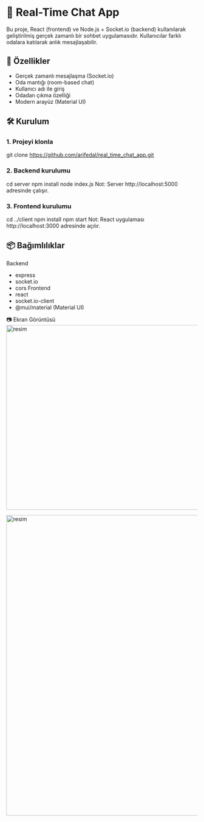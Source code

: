 # 💬 Real-Time Chat App

Bu proje, React (frontend) ve Node.js + Socket.io (backend) kullanılarak geliştirilmiş gerçek zamanlı bir sohbet uygulamasıdır. Kullanıcılar farklı odalara katılarak anlık mesajlaşabilir.

## 🚀 Özellikler
- Gerçek zamanlı mesajlaşma (Socket.io)
- Oda mantığı (room-based chat)
- Kullanıcı adı ile giriş
- Odadan çıkma özelliği
- Modern arayüz (Material UI)

## 🛠️ Kurulum

### 1. Projeyi klonla

git clone https://github.com/arifedal/real_time_chat_app.git

### 2. Backend kurulumu
cd server
npm install
node index.js
Not: Server http://localhost:5000 adresinde çalışır.


### 3. Frontend kurulumu
cd ../client
npm install
npm start
Not: React uygulaması http://localhost:3000 adresinde açılır.

## 📦 Bağımlılıklar
Backend
- express
- socket.io
- cors
Frontend
- react
- socket.io-client
- @mui/material (Material UI)

📷 Ekran Görüntüsü
<img width="682" height="487" alt="resim" src="https://github.com/user-attachments/assets/d328e997-df55-45de-909d-812ae2480bb4" />

<img width="1767" height="792" alt="resim" src="https://github.com/user-attachments/assets/3e7a8c66-7cd6-4fe4-b473-d75052e8a2a1" />








